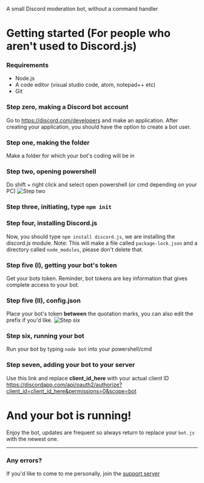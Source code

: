  A small Discord moderation bot, without a command handler


# Getting started (For people who aren't used to Discord.js)


### Requirements
* Node.js
* A code editor (visual studio code, atom, notepad++ etc)
* Git

### Step zero, making a Discord bot account
Go to https://discord.com/developers and make an application. After creating your application, you should have the option to create a bot user.

### Step one, making the folder
Make a folder for which your bot's coding will be in


### Step two, opening powershell
Do shift + right click and select open powershell (or cmd depending on your PC)
![Step two](https://imgur.com/a/N0LqPqe "Step two")


### Step three, initiating, type `npm init`

### Step four, installing Discord.js
Now, you should type `npm install discord.js`, we are installing the discord.js module. Note: This will make a file called `package-lock.json` and a directory called `node_modules`, please don't delete that.

### Step five (I), getting your bot's token
Get your bots token. Reminder, bot tokens are key information that gives complete access to your bot.

### Step five (II), config.json
Place your bot's token **between** the quotation marks, you can also edit the prefix if you'd like.
![Step six](https://i.imgur.com/dy7OSYW.png "Step six")

### Step six, running your bot
Run your bot by typing `node bot` into your powershell/cmd

### Step seven, adding your bot to your server
Use this link and replace **client_id_here** with your actual client ID
https://discordapp.com/api/oauth2/authorize?client_id=client_id_here&permissions=0&scope=bot
# And your bot is running!
Enjoy the bot, updates are frequent so always return to replace your `bot.js` with the newest one.

---

### Any errors?
If you'd like to come to me personally, join the [support server](https://discord.gg/11pm)
